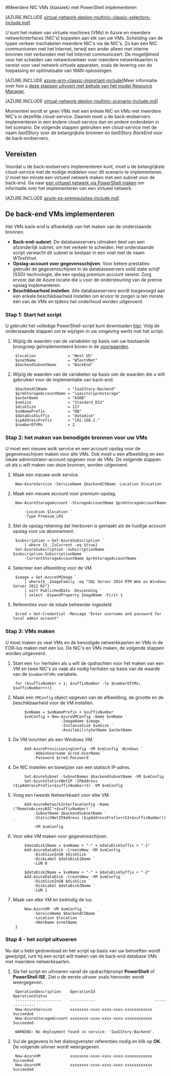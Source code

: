 <properties
   pageTitle="Meerdere NIC VMs met PowerShell in het klassieke implementatiemodel implementeren | Microsoft Azure"
   description="Informatie over het implementeren van meerdere NIC VMs met PowerShell in het implementatiemodel klassiek"
   services="virtual-network"
   documentationCenter="na"
   authors="jimdial"
   manager="carmonm"
   editor=""
   tags="azure-service-management"
/>
<tags  
   ms.service="virtual-network"
   ms.devlang="na"
   ms.topic="article"
   ms.tgt_pltfrm="na"
   ms.workload="infrastructure-services"
   ms.date="02/02/2016"
   ms.author="jdial" />

#<a name="deploy-multi-nic-vms-classic-using-powershell"></a>Meerdere NIC VMs (klassiek) met PowerShell implementeren

[AZURE.INCLUDE [virtual-network-deploy-multinic-classic-selectors-include.md](../../includes/virtual-network-deploy-multinic-classic-selectors-include.md)]

U kunt het maken van virtuele machines (VMs) in Azure en meerdere netwerkinterfaces (NIC's) koppelen aan elk van uw VMs. Scheiding van de typen verkeer inschakelen meerdere NIC's via de NIC's. Zo kan één NIC communiceren met het Internet, terwijl een ander alleen met interne bronnen niet verbonden met het Internet communiceert. De mogelijkheid voor het scheiden van netwerkverkeer over meerdere netwerkkaarten is vereist voor veel netwerk virtuele apparaten, zoals de levering van de toepassing en optimalisatie van WAN-oplossingen.

[AZURE.INCLUDE [azure-arm-classic-important-include](../../includes/learn-about-deployment-models-classic-include.md)]Meer informatie over hoe u [deze stappen uitvoert met behulp van het model Resource Manager](virtual-network-deploy-multinic-arm-ps.md).

[AZURE.INCLUDE [virtual-network-deploy-multinic-scenario-include.md](../../includes/virtual-network-deploy-multinic-scenario-include.md)]

Momenteel wordt er geen VMs met een enkele NIC en VMs met meerdere NIC's in dezelfde cloud-service. Daarom moet u de back-endservers implementeren in een andere cloud-service dan en andere onderdelen in het scenario. De volgende stappen gebruiken een cloud-service met de naam *IaaSStory* voor de belangrijkste bronnen en *IaaSStory BackEnd* voor de back-endservers.

## <a name="prerequisites"></a>Vereisten

Voordat u de back-endservers implementeren kunt, moet u de belangrijkste cloud-service met de nodige middelen voor dit scenario te implementeren. U moet ten minste een virtueel netwerk maken met een subnet voor de back-end. Ga naar [een virtueel netwerk via PowerShell maken](virtual-networks-create-vnet-classic-netcfg-ps.md) om informatie over het implementeren van een virtueel netwerk.

[AZURE.INCLUDE [azure-ps-prerequisites-include.md](../../includes/azure-ps-prerequisites-include.md)]

## <a name="deploy-the-back-end-vms"></a>De back-end VMs implementeren

Het VMs back-end is afhankelijk van het maken van de onderstaande bronnen.

- **Back-end-subnet**. De databaseservers uitmaken deel van een afzonderlijk subnet, om het verkeer te scheiden. Het onderstaande script verwacht dit subnet te bestaan in een vnet met de naam *WTestVnet*.
- **Opslag-account voor gegevensschijven**. Voor betere prestaties gebruikt de gegevensschijven in de databaseservers solid state schijf (SSD)-technologie, die een opslag premium account vereist. Zorg ervoor dat de Azure locatie die u voor de ondersteuning van de premie opslag implementeren.
- **Beschikbaarheid instellen**. Alle databaseservers wordt toegevoegd aan een enkele beschikbaarheid instellen om ervoor te zorgen is ten minste één van de VMs en tijdens het onderhoud worden uitgevoerd.

### <a name="step-1---start-your-script"></a>Stap 1: Start het script

U gebruikt het volledige PowerShell-script kunt downloaden [hier](https://raw.githubusercontent.com/Azure/azure-quickstart-templates/master/IaaS-Story/11-MultiNIC/classic/virtual-network-deploy-multinic-classic-ps.ps1). Volg de onderstaande stappen om te wijzigen in uw omgeving werkt met het script.

1. Wijzig de waarden van de variabelen op basis van uw bestaande brongroep geïmplementeerd boven in de [voorwaarden](#Prerequisites).

        $location              = "West US"
        $vnetName              = "WTestVNet"
        $backendSubnetName     = "BackEnd"

2. Wijzig de waarden van de variabelen op basis van de waarden die u wilt gebruiken voor de implementatie van back-end.

        $backendCSName         = "IaaSStory-Backend"
        $prmStorageAccountName = "iaasstoryprmstorage"
        $avSetName             = "ASDB"
        $vmSize                = "Standard_DS3"
        $diskSize              = 127
        $vmNamePrefix          = "DB"
        $dataDiskSuffix        = "datadisk"
        $ipAddressPrefix       = "192.168.2."
        $numberOfVMs           = 2

### <a name="step-2---create-necessary-resources-for-your-vms"></a>Stap 2: het maken van benodigde bronnen voor uw VMs

U moet een nieuwe wolk service en een account opslag voor de gegevensschijven maken voor alle VMs. Ook moet u een afbeelding en een lokale administrator-account opgeven voor de VMs. De volgende stappen uit als u wilt maken van deze bronnen, worden uitgevoerd.

1. Maak een nieuwe wolk service.

        New-AzureService -ServiceName $backendCSName -Location $location

2. Maak een nieuwe account voor premium-opslag.

        New-AzureStorageAccount -StorageAccountName $prmStorageAccountName `
            -Location $location `
            -Type Premium_LRS

3. Stel de opslag rekening dat hierboven is gemaakt als de huidige account opslag voor uw abonnement.

        $subscription = Get-AzureSubscription `
            | where {$_.IsCurrent -eq $true}  
        Set-AzureSubscription -SubscriptionName $subscription.SubscriptionName `
            -CurrentStorageAccountName $prmStorageAccountName

4. Selecteer een afbeelding voor de VM.

        $image = Get-AzureVMImage `
            | where{$_.ImageFamily -eq "SQL Server 2014 RTM Web on Windows Server 2012 R2"} `
            | sort PublishedDate -Descending `
            | select -ExpandProperty ImageName -First 1

5. Referenties voor de lokale beheerder ingesteld.

        $cred = Get-Credential -Message "Enter username and password for local admin account"

### <a name="step-3---create-vms"></a>Stap 3: VMs maken

U moet maken zo veel VMs en de benodigde netwerkkaarten en VMs in de FOR-lus maken met een lus. De NIC's en VMs maken, de volgende stappen worden uitgevoerd.

1. Start een `for` herhalen als u wilt de opdrachten voor het maken van een VM en twee NIC's zo vaak als nodig herhalen op basis van de waarde van de `$numberOfVMs` variabele.

        for ($suffixNumber = 1; $suffixNumber -le $numberOfVMs; $suffixNumber++){

2. Maak een `VMConfig` object opgeven van de afbeelding, de grootte en de beschikbaarheid voor de VM instellen.

            $vmName = $vmNamePrefix + $suffixNumber
            $vmConfig = New-AzureVMConfig -Name $vmName `
                            -ImageName $image `
                            -InstanceSize $vmSize `
                            -AvailabilitySetName $avSetName  

3. De VM inrichten als een Windows VM.

            Add-AzureProvisioningConfig -VM $vmConfig -Windows `
                -AdminUsername $cred.UserName `
                -Password $cred.Password

4. De NIC instellen en toewijzen van een statisch IP-adres.

            Set-AzureSubnet -SubnetNames $backendSubnetName -VM $vmConfig
            Set-AzureStaticVNetIP -IPAddress ($ipAddressPrefix+$suffixNumber+3) -VM $vmConfig

5. Voeg een tweede Netwerkkaart voor elke VM.

            Add-AzureNetworkInterfaceConfig -Name ("RemoteAccessNIC"+$suffixNumber) `
                -SubnetName $backendSubnetName `
                -StaticVNetIPAddress ($ipAddressPrefix+(53+$suffixNumber)) `
                -VM $vmConfig

6. Voor elke VM maken voor gegevensschijven.

            $dataDisk1Name = $vmName + "-" + $dataDiskSuffix + "-1"    
            Add-AzureDataDisk -CreateNew -VM $vmConfig `
                -DiskSizeInGB $diskSize `
                -DiskLabel $dataDisk1Name `
                -LUN 0       

            $dataDisk2Name = $vmName + "-" + $dataDiskSuffix + "-2"   
            Add-AzureDataDisk -CreateNew -VM $vmConfig `
                -DiskSizeInGB $diskSize `
                -DiskLabel $dataDisk2Name `
                -LUN 1

7. Maak van elke VM en beëindig de lus.

            New-AzureVM -VM $vmConfig `
                -ServiceName $backendCSName `
                -Location $location `
                -VNetName $vnetName
        }

### <a name="step-4---run-the-script"></a>Stap 4 - het script uitvoeren

Nu dat u hebt gedownload en het script op basis van uw behoeften wordt gewijzigd, runt hij een script wilt maken van de back-end database VMs met meerdere netwerkkaarten.

1. Sla het script en uitvoeren vanaf de opdrachtprompt **PowerShell** of **PowerShell ISE**. Ziet u de eerste uitvoer zoals hieronder wordt weergegeven.

        OperationDescription    OperationId                          OperationStatus
        --------------------    -----------                          ---------------
        New-AzureService        xxxxxxxx-xxxx-xxxx-xxxx-xxxxxxxxxxxx Succeeded      
        New-AzureStorageAccount xxxxxxxx-xxxx-xxxx-xxxx-xxxxxxxxxxxx Succeeded      

        WARNING: No deployment found in service: 'IaaSStory-Backend'.

2. Vul de gegevens in het dialoogvenster referenties nodig en klik op **OK**. De volgende uitvoer wordt weergegeven.

        New-AzureVM             xxxxxxxx-xxxx-xxxx-xxxx-xxxxxxxxxxxx Succeeded
        New-AzureVM             xxxxxxxx-xxxx-xxxx-xxxx-xxxxxxxxxxxx Succeeded
